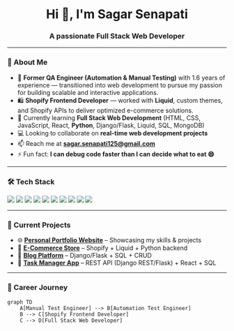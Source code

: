 <h1 align="center">Hi 👋, I'm Sagar Senapati</h1>
<h3 align="center">A passionate Full Stack Web Developer</h3>

---

### 🚀 About Me
- 🏢 **Former QA Engineer (Automation & Manual Testing)** with 1.6 years of experience — transitioned into web development to pursue my passion for building scalable and interactive applications.
- 🛍 **Shopify Frontend Developer** — worked with **Liquid**, custom themes, and Shopify APIs to deliver optimized e-commerce solutions.
- 🌱 Currently learning **Full Stack Web Development** (HTML, CSS, JavaScript, React, **Python**, Django/Flask, Liquid, SQL, MongoDB)
- 💻 Looking to collaborate on **real-time web development projects**
- 📫 Reach me at **sagar.senapati125@gmail.com**
- ⚡ Fun fact: **I can debug code faster than I can decide what to eat 😄**

---

### 🛠 Tech Stack
<p align="left">
  <img src="https://img.shields.io/badge/HTML5-E34F26?style=for-the-badge&logo=html5&logoColor=white"/>
  <img src="https://img.shields.io/badge/CSS3-1572B6?style=for-the-badge&logo=css3&logoColor=white"/>
  <img src="https://img.shields.io/badge/JavaScript-F7DF1E?style=for-the-badge&logo=javascript&logoColor=black"/>
  <img src="https://img.shields.io/badge/React-20232A?style=for-the-badge&logo=react&logoColor=61DAFB"/>
  <img src="https://img.shields.io/badge/Python-3776AB?style=for-the-badge&logo=python&logoColor=white"/>
  <img src="https://img.shields.io/badge/Django-092E20?style=for-the-badge&logo=django&logoColor=white"/>
  <img src="https://img.shields.io/badge/Flask-000000?style=for-the-badge&logo=flask&logoColor=white"/>
  <img src="https://img.shields.io/badge/Liquid-7AB55C?style=for-the-badge&logo=shopify&logoColor=white"/>
  <img src="https://img.shields.io/badge/SQL-003B57?style=for-the-badge&logo=sqlite&logoColor=white"/>
  <img src="https://img.shields.io/badge/MongoDB-4EA94B?style=for-the-badge&logo=mongodb&logoColor=white"/>
</p>

---

### 📂 Current Projects
- 🌐 **[Personal Portfolio Website](https://github.com/sagargit97/portfolio)** – Showcasing my skills & projects  
- 🛒 **[E-Commerce Store](https://github.com/sagargit97/ecommerce-app)** – Shopify + Liquid + Python backend  
- 📑 **[Blog Platform](https://github.com/sagargit97/blog-app)** – Django/Flask + SQL + CRUD  
- 🎯 **[Task Manager App](https://github.com/sagargit97/task-manager)** – REST API (Django REST/Flask) + React + SQL

---

### 🏢 Career Journey
```mermaid
graph TD
    A[Manual Test Engineer] --> B[Automation Test Engineer]
    B --> C[Shopify Frontend Developer]
    C --> D[Full Stack Web Developer]
